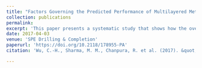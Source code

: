 ```yaml
---
title: "Factors Governing the Predicted Performance of Multilayered Metal-Mesh Screens"
collection: publications
permalink: 
excerpt: 'This paper presents a systematic study that shows how the overlap between different mesh layers, the alignment of the protection and support layers, and the relative pore-size ratio, defined as the ratio of pore size of the protection/support layer to that of the filter layer, have a large impact on the sand-retention performance of an MMS. The pore-size distribution (PoSD) of multilayered plain-square-mesh (PSM) and plain-Dutch-weave (PDW) screens is calculated with a novel numerical technique. Influences of screen sintering, coupon sampling, and screen designs on the PoSD of a screen are modeled by varying the layer overlap, shifting the layer alignment, and modifying the design of the protection and support layers. The PoSD data are used as an input into an analytical model for evaluating sand production of PSM screens in slurry-type sand-retention tests (SRTs) for screen-design optimization.'
date: 2017-04-03
venue: 'SPE Drilling & Completion'
paperurl: 'https://doi.org/10.2118/178955-PA'
citation: 'Wu, C.-H., Sharma, M. M., Chanpura, R. et al. (2017). &quot;Factors Governing the Predicted Performance of Multilayered Metal-Mesh Screens.&quot; <i>SPE Drilling & Completion</i>.'

---
```

